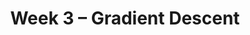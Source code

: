 ---
    title: Week 3 – Gradient Descent
    weekNumber: 3
    days:
      - date: 2021-10-5
        events:
          "**4**{: .label .label-gray } Other Loss Functions, Towards Gradient Descent":
      - date: 2021-10-7
        events:
          "**5**{: .label .label-gray } Gradient Descent and Convexity":
---